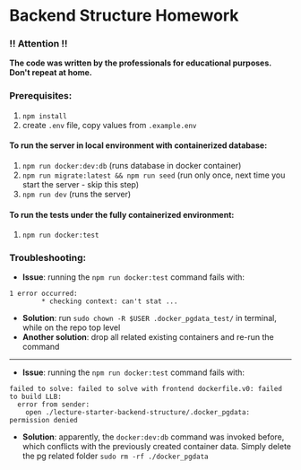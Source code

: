 # Backend Structure Homework

### :bangbang: Attention  :bangbang:
**The code was written by the professionals for educational purposes. Don't repeat at home.**

### Prerequisites:
1. `npm install`
2.  create `.env` file, copy values from `.example.env`

#### To run the server in local environment with containerized database:
1. `npm run docker:dev:db` (runs database in docker container)
2. `npm run migrate:latest && npm run seed` (run only once, next time you start the server - skip this step)
3. `npm run dev` (runs the server)

#### To run the tests under the fully containerized environment:
1. `npm run docker:test`

### Troubleshooting:
* __Issue__: running the `npm run docker:test` command fails with:
```log
1 error occurred:
        * checking context: can't stat ...
```
* __Solution__: run `sudo chown -R $USER .docker_pgdata_test/` in terminal, while on the repo top level
* __Another solution__: drop all related existing containers and re-run the command
---
* __Issue__: running the `npm run docker:test` command fails with:
```log
failed to solve: failed to solve with frontend dockerfile.v0: failed to build LLB: 
  error from sender: 
    open ./lecture-starter-backend-structure/.docker_pgdata: permission denied
```
* __Solution__: apparently, the `docker:dev:db` command was invoked before, which conflicts with the previously created container data. Simply delete the pg related folder `sudo rm -rf ./docker_pgdata`
